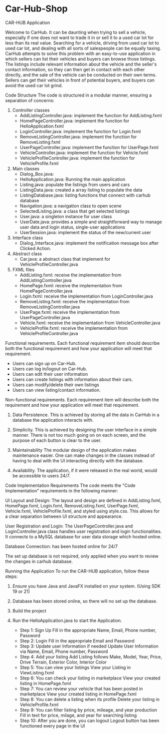 # Car-Hub-Shop
CAR-HUB Application

Welcome to CarHub. It can be daunting when trying to sell a vehicle, especially if one does not want to trade it in or sell it to a used car lot for less than its real value.
Searching for a vehicle, driving from used car lot to used car lot, and dealing with all sorts of salespeople can be equally taxing.
CarHub attempts to solve this problem with an easy-to-use application in which sellers can list their vehicles and buyers can browse those listings.
The listings include relevant information about the vehicle and the seller's contact information, so they can then get in contact with each other directly,
and the sale of the vehicle can be conducted on their own terms.
Sellers can get their vehicles in front of potential buyers, and buyers can avoid the used car lot grind.


Code Structure
The code is structured in a modular manner, ensuring a separation of concerns:

1. Controller classes
    - AddListingController.java: implement the function for AddListing.fxml
    - HomePageController.java:  implement the function for HelloApplication.fxml
    - LoginController.java: implement the function for Login.fxml
    - RemoveListingController.java: implement the function for RemoveListing.fxml
    - UserPageController.java: implement the function for UserPage.fxml
    - VehicleController.java: implement the function for Vehicle.fxml
    - VehicleProfileController.java: implement the function for VehicleProfile.fxml
2. Main classes
    - Dialog_Box.java:
    - HelloApplication.java: Running the main application
    - Listing.java: populate the listings from users and cars
    - ListingData.java: created a array listing to populate the data
    - ListingDatabase.java: listing functions that connect with carhub database
    - Navigation.java: a navigation class to open scene
    - SelectedListing.java: a class that get selected listings
    - User.java: a singleton instance for user class
    - UserDate.java: provides a simple and straightforward way to manage user data and login status, single-user applications
    - UserSession.java: implement the status of the new/current user
3. Interface class
    - Dialog_Interface.java: implement the notification message box after Clicked Action.
4. Abstract class
    - Car.java: a abstract class that implement for VehicleProfileController.java
5. FXML files
    - AddListing.fxml: receive the implementation from AddListingController.java
    - HomePage.fxml: receive the implementation from HomePageController.java
    - Login.fxml: receive the implementation from LoginController.java
    - RemoveListing.fxml: receive the implementation from RemoveListingController.java
    - UserPage.fxml: receive the implementation from UserPageController.java
    - Vehicle.fxml: receive the implementation from VehicleController.java
    - VehicleProfile.fxml: receive the implementation from VehicleProfileController.java


Functional requirements. Each functional requirement item should describe both the functional requirement and how your application will meet that requirement.

- Users can sign up on Car-Hub.
- Users can log in/logout on Car-Hub.
- Users can edit their user information
- Users can create listings with information about their cars.
- Users can modify/delete their own listings
- Users can view listing/contact information.

Non-functional requirements. Each requirement item will describe both the requirement and how your application will meet that requirement.

1. Data Persistence.
This is achieved by storing all the data in CarHub in a database the application interacts with.

2. Simplicity.
This is achieved by designing the user interface in a simple manner. There is not too much going on on each screen, and the purpose of each button is clear to the user.

3. Maintainability
The modular design of the application makes maintenance easier. One can make changes in the classes instead of having to deal with the UI interacting directly with the database.

4. Availability.
The application, if it were released in the real world, would be accessible to users 24/7.



Code Implementation Requirements
The code meets the "Code Implementation" requirements in the following manner:

UI Layout and Design: The layout and design are defined in
AddListing.fxml, HomePage.fxml, Login.fxml, RemoveListing.fxml, UserPage.fxml, Vehicle.fxml, VehicleProfile.fxml, and styled using style.css.
This allows for a clear separation between UI structure and appearance.

User Registration and Login: The UserPageController.java and LoginController.java class handles user registration and login functionalities. It connects to a MySQL database for user data storage which hosted online.

Database Connection: has been hosted online for 24/7 

The set up database is not required, only applied when you want to review the changes in carhub database.


Running the Application
To run the CAR-HUB application, follow these steps:

1. Ensure you have Java and JavaFX installed on your system. (Using SDK 19 or 21)

2. Database has been stored online, so there will no set up the database.

3. Build the project

4. Run the HelloApplication.java to start the Application.
    - Step 1: Sign Up
        Fill in the appropriate Name, Email, Phone number, Password
    - Step 2: Login
        Fill in the appropriate Email and Password
    - Step 3: Update user Information if needed
        Update User Information via Name, Email, Phone number, Password
    - Step 4: Add your listing
        Add Listing follows Make, Model, Year, Price, Drive Terrain, Exterior Color, Interior Color
    - Step 5: You can view your listings
        View your Listing in ViewListing.fxml
    - Step 6: You can check your listing in marketplace
        View your created listing in HomePage.fxml
    - Step 7: You can review your vehicle that has been posted in marketplace
        View your created listing in HomePage.fxml
    - Step 8: You can delete a listing when its profile
        Delete your listing in VehicleProfile.fxml
    - Step 9: You can filter listing by price, mileage, and year production
        Fill in text for price, milage, and year for searching listing
    - Step 10: After you are done, you can logout
        Logout button has been functioned every page in the UI
